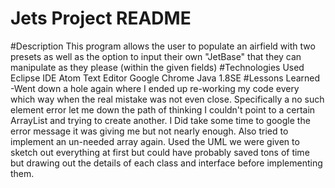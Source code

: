 # Jets Project README

#Description
This program allows the user to populate an airfield with two presets as well as the option
to input their own "JetBase" that they can manipulate as they please (within the given fields)
#Technologies Used
Eclipse IDE
Atom Text Editor
Google Chrome
Java 1.8SE
#Lessons Learned
-Went down a hole again where I ended up re-working my code every which way when the real
mistake was not even close. Specifically a no such element error let me down the path of thinking I couldn't point to a certain ArrayList and trying to create another. I  Did take some time to google the error message it was giving me
but not nearly enough.  Also tried to implement an un-needed array again.  Used the UML we were
given to sketch out everything at first but could have probably saved tons of time but drawing out the details of each class and interface before implementing them.

